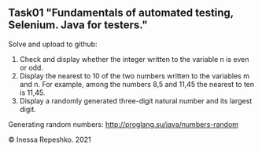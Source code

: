 ## Task01 "Fundamentals of automated testing, Selenium. Java for testers."

Solve and upload to github:
1. Check and display whether the integer written to the variable n is even or odd.
2. Display the nearest to 10 of the two numbers written to the variables m and n. For example, among the numbers 8,5 and 11,45 the nearest to ten is 11,45.
3. Display a randomly generated three-digit natural number and its largest digit. 

Generating random numbers: http://proglang.su/java/numbers-random

© Inessa Repeshko. 2021

